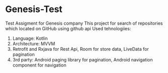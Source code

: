 # Genesis-Test
Test Assigment for Genesis company
This project for search of repositories which located on GitHub using github api
Used tehnologiies: 
1) Language: Kotlin
2) Architecture: MVVM
3) Retrofit and Rxjava for Rest Api, Room for store data, LiveData for pagination
4) 3rd party: Android paging library for pagination, Android navigation component for navigation
